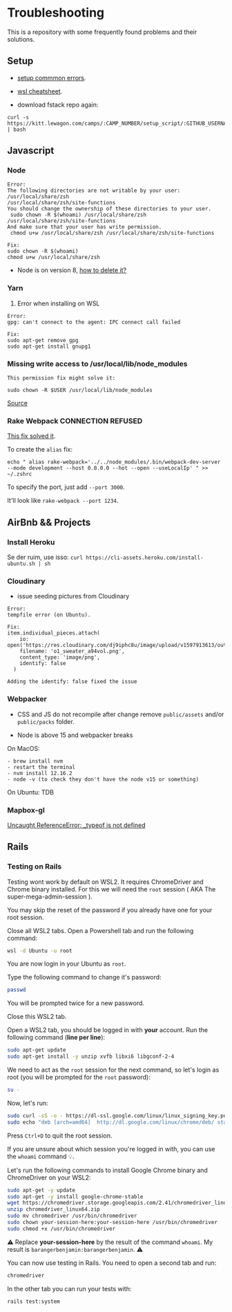 # Troubleshooting
This is a repository with some frequently found problems and their solutions.

## Setup

- [setup commmon errors](https://www.notion.so/Setup-Common-Errors-f09ad57cc4ae4a9a966b63dbf4e5620d).

- [wsl cheatsheet](https://github.com/lewagon/setup/blob/master/wsl_cheatsheet.md).

- download fstack repo again:

```
curl -s https://kitt.lewagon.com/camps/:CAMP_NUMBER/setup_script/:GITHUB_USERNAME | bash
```

## Javascript

### Node
```
Error: 
The following directories are not writable by your user:
/usr/local/share/zsh
/usr/local/share/zsh/site-functions
You should change the ownership of these directories to your user.
 sudo chown -R $(whoami) /usr/local/share/zsh /usr/local/share/zsh/site-functions
And make sure that your user has write permission.
 chmod u+w /usr/local/share/zsh /usr/local/share/zsh/site-functions

Fix:
sudo chown -R $(whoami) 
chmod u+w /usr/local/share/zsh
```

- Node is on version 8, [how to delete it?](https://stackoverflow.com/questions/32426601/how-can-i-completely-uninstall-nodejs-npm-and-node-in-ubuntu-14-04)

### Yarn

1. Error when installing on WSL
```
Error:
gpg: can't connect to the agent: IPC connect call failed

Fix:
sudo apt-get remove gpg
sudo apt-get install gnupg1
```

### Missing write access to /usr/local/lib/node_modules 

```
This permission fix might solve it:

sudo chown -R $USER /usr/local/lib/node_modules
```

[Source](https://flaviocopes.com/npm-fix-missing-write-access-error/)

### Rake Webpack CONNECTION REFUSED
[This fix solved it](https://github.com/webpack/webpack-dev-server/issues/1347).

To create the `alias` fix:

`echo " alias rake-webpack='../../node_modules/.bin/webpack-dev-server --mode development --host 0.0.0.0 --hot --open --useLocalIp' " >> ~/.zshrc`

To specify the port, just add `--port 3000`.

It'll look like `rake-webpack --port 1234`.

## AirBnb && Projects

### Install Heroku

Se der ruim, use isso:
`curl https://cli-assets.heroku.com/install-ubuntu.sh | sh`

### Cloudinary
- issue seeding pictures from Cloudinary

```
Error:
tempfile error (on Ubuntu). 

Fix:
item.individual_pieces.attach(
    io: open('https://res.cloudinary.com/dj9iphc8u/image/upload/v1597913613/outfit/o1_sweater_a94vol.png'),
    filename: 'o1_sweater_a94vol.png',
    content_type: 'image/png',
    identify: false
  )

Adding the identify: false fixed the issue
```

### Webpacker

- CSS and JS do not recompile after change
remove `public/assets` and/or `public/packs` folder.

- Node is above 15 and webpacker breaks

On MacOS:
```
- brew install nvm
- restart the terminal
- nvm install 12.16.2
- node -v (to check they don't have the node v15 or something)
```

On Ubuntu:
TDB

### Mapbox-gl
[Uncaught ReferenceError: _typeof is not defined](https://github.com/andrerferrer/troubleshooting-lw/blob/master/mapbox-gl/Uncaught%20ReferenceError%20_typeof%20is%20not%20defined.md)


## Rails

### Testing on Rails

Testing wont work by default on WSL2. It requires ChromeDriver and Chrome binary installed. For this we will need the `root` session ( AKA The super-mega-admin-session ).

You may skip the reset of the password if you already have one for your root session.

Close all WSL2 tabs.
Open a Powershell tab and run the following command:
```bash
wsl -d Ubuntu -u root
```

You are now login in your Ubuntu as `root`.

Type the following command to change it's password:
```bash
passwd
```

You will be prompted twice for a new password.

Close this WSL2 tab.

Open a WSL2 tab, you should be logged in with **your** account. Run the following command (**line per line**):
```bash
sudo apt-get update
sudo apt-get install -y unzip xvfb libxi6 libgconf-2-4
```

We need to act as the `root` session for the next command, so let's login as root (you will be prompted for the `root` password):
```bash
su -
```
Now, let's run:
```bash
sudo curl -sS -o - https://dl-ssl.google.com/linux/linux_signing_key.pub | apt-key add
sudo echo "deb [arch=amd64]  http://dl.google.com/linux/chrome/deb/ stable main" >> /etc/apt/sources.list.d/google-chrome.list
```
Press `Ctrl+D` to quit the root session.

If you are unsure about which session you're logged in with, you can use the ```whoami``` command 💡.

Let's run the following commands to install Google Chrome binary and ChromeDriver on your WSL2:
```bash
sudo apt-get -y update
sudo apt-get -y install google-chrome-stable
wget https://chromedriver.storage.googleapis.com/2.41/chromedriver_linux64.zip
unzip chromedriver_linux64.zip
sudo mv chromedriver /usr/bin/chromedriver
sudo chown your-session-here:your-session-here /usr/bin/chromedriver
sudo chmod +x /usr/bin/chromedriver
```
⚠️ Replace **your-session-here** by the result of the command ```whoami```.
My result is ```barangerbenjamin:barangerbenjamin```. ⚠️

You can now use testing in Rails. You need to open a second tab and run:
```bash
chromedriver
```
In the other tab you can run your tests with:
```bash
rails test:system
```
